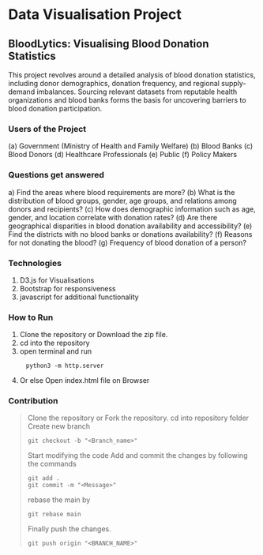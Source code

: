 # Data Visualisation Project 

## BloodLytics: Visualising Blood Donation Statistics

This project revolves around a detailed analysis of blood donation statistics, including 
donor demographics, donation frequency, and regional supply-demand
imbalances. Sourcing relevant datasets from reputable health organizations and
blood banks forms the basis for uncovering barriers to blood donation participation.


### Users of the Project

(a) Government (Ministry of Health and Family Welfare)
(b) Blood Banks
(c) Blood Donors
(d) Healthcare Professionals
(e) Public
(f) Policy Makers

### Questions get answered

a) Find the areas where blood requirements are more?
(b) What is the distribution of blood groups, gender, age groups, and
relations among donors and recipients?
(c) How does demographic information such as age, gender, and location
correlate with donation rates?
(d) Are there geographical disparities in blood donation availability and
accessibility?
(e) Find the districts with no blood banks or donations availability?
(f) Reasons for not donating the blood?
(g) Frequency of blood donation of a person?

### Technologies 
1. D3.js for Visualisations
2. Bootstrap for responsiveness
3. javascript for additional functionality


### How to Run 
1. Clone the repository or Download the zip file.
2. cd into the repository
3. open terminal and run 
```
     python3 -m http.server
  ```

4. Or else Open index.html file on Browser

### Contribution
> Clone the repository or Fork the repository.
> cd into repository folder
> Create new branch
> ```
> git checkout -b "<Branch_name>"
> ```
> Start modifying the code
> Add and commit the changes by following the commands
> ```
> git add .
> git commit -m "<Message>"
> ```
> rebase the main by
> ```
> git rebase main
> ```
> Finally push the changes.
> ```
> git push origin "<BRANCH_NAME>"
> ```
